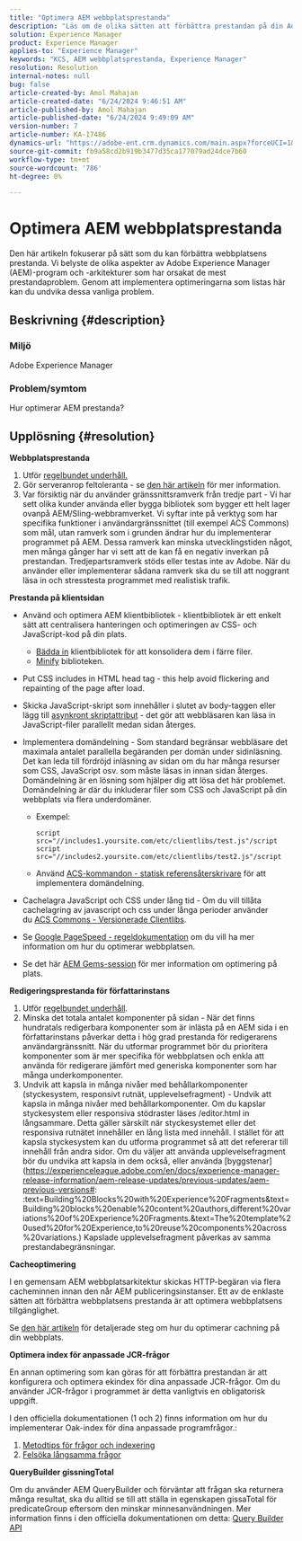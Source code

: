 ```yaml
---
title: "Optimera AEM webbplatsprestanda"
description: "Läs om de olika sätten att förbättra prestandan på din Adobe Experience Manager-webbplats."
solution: Experience Manager
product: Experience Manager
applies-to: "Experience Manager"
keywords: "KCS, AEM webbplatsprestanda, Experience Manager"
resolution: Resolution
internal-notes: null
bug: false
article-created-by: Amol Mahajan
article-created-date: "6/24/2024 9:46:51 AM"
article-published-by: Amol Mahajan
article-published-date: "6/24/2024 9:49:09 AM"
version-number: 7
article-number: KA-17486
dynamics-url: "https://adobe-ent.crm.dynamics.com/main.aspx?forceUCI=1&pagetype=entityrecord&etn=knowledgearticle&id=15a2f1aa-0e32-ef11-840a-6045bd02de5c"
source-git-commit: fb9a58cd2b919b3477d35ca177079ad24dce7b60
workflow-type: tm+mt
source-wordcount: '786'
ht-degree: 0%

---
```


# Optimera AEM webbplatsprestanda


Den här artikeln fokuserar på sätt som du kan förbättra webbplatsens prestanda. Vi belyste de olika aspekter av Adobe Experience Manager (AEM)-program och -arkitekturer som har orsakat de mest prestandaproblem. Genom att implementera optimeringarna som listas här kan du undvika dessa vanliga problem.

## Beskrivning {#description}


### <b>Miljö</b>

Adobe Experience Manager

### <b>Problem/symtom</b>

Hur optimerar AEM prestanda?


## Upplösning {#resolution}


<b>Webbplatsprestanda</b>

1. Utför [regelbundet underhåll.](https://experienceleague.adobe.com/en/docs/experience-manager-cloud-service/content/operations/maintenance)
2. Gör serveranrop feltoleranta - se [den här artikeln](https://helpx.adobe.com/experience-manager/kb/backend-web-service-call-blocking-threads-AEM.html) för mer information.
3. Var försiktig när du använder gränssnittsramverk från tredje part - Vi har sett olika kunder använda eller bygga bibliotek som bygger ett helt lager ovanpå AEM/Sling-webbramverket. Vi syftar inte på verktyg som har specifika funktioner i användargränssnittet (till exempel ACS Commons) som mål, utan ramverk som i grunden ändrar hur du implementerar programmet på AEM. Dessa ramverk kan minska utvecklingstiden något, men många gånger har vi sett att de kan få en negativ inverkan på prestandan.
Tredjepartsramverk stöds eller testas inte av Adobe. När du använder eller implementerar sådana ramverk ska du se till att noggrant läsa in och stresstesta programmet med realistisk trafik.


<b>Prestanda på klientsidan</b>

- Använd och optimera AEM klientbibliotek - klientbibliotek är ett enkelt sätt att centralisera hanteringen och optimeringen av CSS- och JavaScript-kod på din plats.

   - [Bädda in](https://experienceleague.adobe.com/en/docs/experience-manager-release-information/aem-release-updates/previous-updates/aem-previous-versions) klientbibliotek för att konsolidera dem i färre filer.
   - [Minify](https://experienceleague.adobe.com/en/docs/experience-manager-release-information/aem-release-updates/previous-updates/aem-previous-versions) biblioteken.
- Put CSS includes in HTML head tag - this help avoid flickering and repainting of the page after load.
- Skicka JavaScript-skript som innehåller i slutet av body-taggen eller lägg till [asynkront skriptattribut](https://github.com/nateyolles/aem-clientlib-async) - det gör att webbläsaren kan läsa in JavaScript-filer parallellt medan sidan återges.
- Implementera domändelning - Som standard begränsar webbläsare det maximala antalet parallella begäranden per domän under sidinläsning. Det kan leda till fördröjd inläsning av sidan om du har många resurser som CSS, JavaScript osv. som måste läsas in innan sidan återges. Domändelning är en lösning som hjälper dig att lösa det här problemet. Domändelning är där du inkluderar filer som CSS och JavaScript på din webbplats via flera underdomäner.

   - Exempel:


     ```
     script src="//includes1.yoursite.com/etc/clientlibs/test.js"/script
     script src="//includes2.yoursite.com/etc/clientlibs/test2.js"/script
     ```


   - Använd [ACS-kommandon - statisk referensåterskrivare](https://adobe-consulting-services.github.io/acs-aem-commons/features/utils-and-apis/static-reference-rewriter/index.html) för att implementera domändelning.
- Cachelagra JavaScript och CSS under lång tid - Om du vill tillåta cachelagring av javascript och css under långa perioder använder du [ACS Commons - Versionerade Clientlibs](https://adobe-consulting-services.github.io/acs-aem-commons/features/versioned-clientlibs/index.html).
- Se [Google PageSpeed - regeldokumentation](https://developers.google.com/speed/docs/insights/rules) om du vill ha mer information om hur du optimerar webbplatsen.
- Se det här [AEM Gems-session](https://experienceleague.adobe.com/#home) för mer information om optimering på plats.


<b>Redigeringsprestanda för författarinstans</b>

1. Utför [regelbundet underhåll](https://experienceleague.adobe.com/en/docs/experience-manager-cloud-service/content/operations/maintenance).
2. Minska det totala antalet komponenter på sidan - När det finns hundratals redigerbara komponenter som är inlästa på en AEM sida i en författarinstans påverkar detta i hög grad prestanda för redigerarens användargränssnitt. När du utformar programmet bör du prioritera komponenter som är mer specifika för webbplatsen och enkla att använda för redigerare jämfört med generiska komponenter som har många underkomponenter.
3. Undvik att kapsla in många nivåer med behållarkomponenter (styckesystem, responsivt rutnät, upplevelsefragment) - Undvik att kapsla in många nivåer med behållarkomponenter. Om du kapslar styckesystem eller responsiva stödraster läses /editor.html in långsammare. Detta gäller särskilt när styckesystemet eller det responsiva rutnätet innehåller en lång lista med innehåll. I stället för att kapsla styckesystem kan du utforma programmet så att det refererar till innehåll från andra sidor. Om du väljer att använda upplevelsefragment bör du undvika att kapsla in dem också, eller använda [byggstenar](https://experienceleague.adobe.com/en/docs/experience-manager-release-information/aem-release-updates/previous-updates/aem-previous-versions#: :text=Building%20Blocks%20with%20Experience%20Fragments&amp;text=Building%20blocks%20enable%20content%20authors,different%20variations%20of%20Experience%20Fragments.&amp;text=The%20template%20used%20for%20Experience,to%20reuse%20components%20across%20variations.) Kapslade upplevelsefragment påverkas av samma prestandabegränsningar.


<b>Cacheoptimering</b>

I en gemensam AEM webbplatsarkitektur skickas HTTP-begäran via flera cacheminnen innan den når AEM publiceringsinstanser. Ett av de enklaste sätten att förbättra webbplatsens prestanda är att optimera webbplatsens tillgänglighet.

Se [den här artikeln](https://experienceleague.adobe.com/en/docs/experience-cloud-kcs/kbarticles/ka-17461) för detaljerade steg om hur du optimerar cachning på din webbplats.

<b>Optimera index för anpassade JCR-frågor</b>

En annan optimering som kan göras för att förbättra prestandan är att konfigurera och optimera ekindex för dina anpassade JCR-frågor. Om du använder JCR-frågor i programmet är detta vanligtvis en obligatorisk uppgift.

I den officiella dokumentationen (1 och 2) finns information om hur du implementerar Oak-index för dina anpassade programfrågor.:

1. [Metodtips för frågor och indexering](https://experienceleague.adobe.com/en/docs/experience-manager-65/content/implementing/deploying/practices/best-practices-for-queries-and-indexing)
2. [Felsöka långsamma frågor](https://experienceleague.adobe.com/en/docs/experience-manager-65/content/implementing/developing/bestpractices/troubleshooting-slow-queries)


<b>QueryBuilder gissningTotal</b>

Om du använder AEM QueryBuilder och förväntar att frågan ska returnera många resultat, ska du alltid se till att ställa in egenskapen gissaTotal för predicateGroup eftersom den minskar minnesanvändningen. Mer information finns i den officiella dokumentationen om detta: [Query Builder API](https://experienceleague.adobe.com/en/docs/experience-manager-65/content/implementing/developing/platform/query-builder/querybuilder-api#using-p-guesstotal-to-return-the-results)
